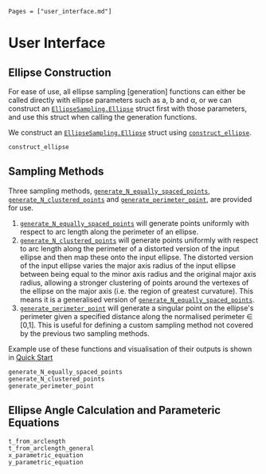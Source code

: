 ```@index
Pages = ["user_interface.md"]
```

# User Interface

## Ellipse Construction

For ease of use, all ellipse sampling \[generation\] functions can either be called directly with ellipse parameters such as a, b and α, or we can construct an [`EllipseSampling.Ellipse`](@ref) struct first with those parameters, and use this struct when calling the generation functions.

We construct an [`EllipseSampling.Ellipse`](Ref) struct using [`construct_ellipse`](@ref).

```@docs
construct_ellipse
```

## Sampling Methods

Three sampling methods, [`generate_N_equally_spaced_points`](@ref), [`generate_N_clustered_points`](@ref) and [`generate_perimeter_point`](@ref), are provided for use.

1. [`generate_N_equally_spaced_points`](@ref) will generate points uniformly with respect to arc length along the perimeter of an ellipse. 
2. [`generate_N_clustered_points`](@ref) will generate points uniformly with respect to arc length along the perimeter of a distorted version of the input ellipse and then map these onto the input ellipse. The distorted version of the input ellipse varies the major axis radius of the input ellipse between being equal to the minor axis radius and the original major axis radius, allowing a stronger clustering of points around the vertexes of the ellipse on the major axis (i.e. the region of greatest curvature). This means it is a generalised version of [`generate_N_equally_spaced_points`](@ref). 
3. [`generate_perimeter_point`](@ref) will generate a singular point on the ellipse's perimeter given a specified distance along the normalised perimeter ∈ \[0,1\]. This is useful for defining a custom sampling method not covered by the previous two sampling methods. 

Example use of these functions and visualisation of their outputs is shown in [Quick Start](@ref)

```@docs
generate_N_equally_spaced_points
generate_N_clustered_points
generate_perimeter_point
```

## Ellipse Angle Calculation and Parameteric Equations

```@docs 
t_from_arclength
t_from_arclength_general
x_parametric_equation 
y_parametric_equation
```